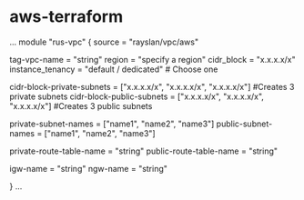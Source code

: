 # aws-terraform
...
module "rus-vpc" {
  source = "rayslan/vpc/aws"

  tag-vpc-name     = "string"
  region           = "specify a region"
  cidr_block       = "x.x.x.x/x"
  instance_tenancy = "default / dedicated" # Choose one

  cidr-block-private-subnets = ["x.x.x.x/x", "x.x.x.x/x", "x.x.x.x/x"] #Creates 3 private subnets
  cidr-block-public-subnets  = ["x.x.x.x/x", "x.x.x.x/x", "x.x.x.x/x"] #Creates 3 public subnets

  private-subnet-names = ["name1", "name2", "name3"]
  public-subnet-names  = ["name1", "name2", "name3"]

  private-route-table-name = "string"
  public-route-table-name  = "string"

  igw-name = "string"
  ngw-name = "string"

}
...
